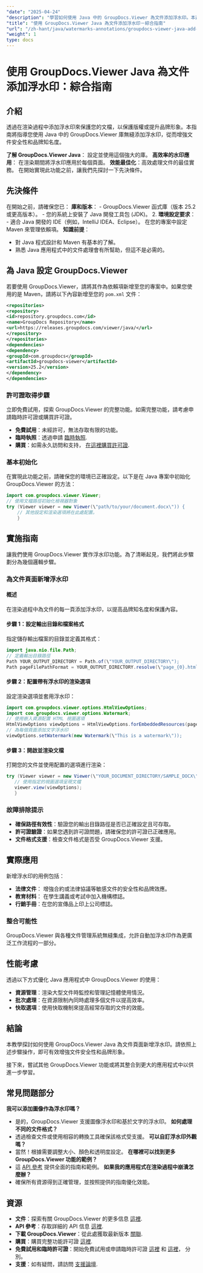 ```yaml
---
"date": "2025-04-24"
"description": "學習如何使用 Java 中的 GroupDocs.Viewer 為文件添加浮水印。本逐步教學將幫助您增強文件安全性和品牌形象。"
"title": "使用 GroupDocs.Viewer Java 為文件添加浮水印－綜合指南"
"url": "/zh-hant/java/watermarks-annotations/groupdocs-viewer-java-add-watermark-documents/"
"weight": 1
type: docs
---
```

# 使用 GroupDocs.Viewer Java 為文件添加浮水印：綜合指南

## 介紹

透過在渲染過程中添加浮水印來保護您的文檔，以保護版權或提升品牌形象。本指南將指導您使用 Java 中的 GroupDocs.Viewer 庫無縫添加浮水印，從而增強文件安全性和品牌知名度。

**了解 GroupDocs.Viewer Java**： 
設定並使用這個強大的庫。
**高效率的水印應用**： 
在渲染期間將浮水印應用於每個頁面。
**效能最佳化**：高效處理文件的最佳實務。
在開始實現此功能之前，讓我們先探討一下先決條件。
## 先決條件
在開始之前，請確保您已：
**庫和版本**：
	- GroupDocs.Viewer 函式庫（版本 25.2 或更高版本）。
	- 您的系統上安裝了 Java 開發工具包 (JDK)。 
2. **環境設定要求**：
	- 適合 Java 開發的 IDE（例如，IntelliJ IDEA、Eclipse）。
	在您的專案中設定 Maven 來管理依賴項。
**知識前提**：
- 對 Java 程式設計和 Maven 有基本的了解。
- 熟悉 Java 應用程式中的文件處理會有所幫助，但這不是必需的。
## 為 Java 設定 GroupDocs.Viewer
若要使用 GroupDocs.Viewer，請將其作為依賴項新增至您的專案中。如果您使用的是 Maven，請將以下內容新增至您的 `pom.xml` 文件：
```xml
<repositories>
<repository>
<id>repository.groupdocs.com</id>
<name>GroupDocs Repository</name>
<url>https://releases.groupdocs.com/viewer/java/</url>
</repository>
</repositories>
<dependencies>
<dependency>
<groupId>com.groupdocs</groupId>
<artifactId>groupdocs-viewer</artifactId>
<version>25.2</version>
</dependency>
</dependencies>
```

### 許可證取得步驟
立即免費試用，探索 GroupDocs.Viewer 的完整功能。如需完整功能，請考慮申請臨時許可證或購買許可證。
- **免費試用**：未經許可，無法存取有限的功能。
- **臨時執照**：透過申請 [臨時執照](https://purchase。groupdocs.com/temporary-license/).
- **購買**：如需永久訪問和支持， [在這裡購買許可證](https://purchase。groupdocs.com/buy).
### 基本初始化
在實現此功能之前，請確保您的環境已正確設定。以下是在 Java 專案中初始化 GroupDocs.Viewer 的方法：
```java
import com.groupdocs.viewer.Viewer;
// 使用文檔路徑初始化檢視器對象
try (Viewer viewer = new Viewer(\"path/to/your/document.docx\")) {
	// 其他設定和渲染選項將在此處配置。
	}
```

## 實施指南
讓我們使用 GroupDocs.Viewer 實作浮水印功能。為了清晰起見，我們將此步驟劃分為幾個邏輯步驟。
### 為文件頁面新增浮水印
#### 概述
在渲染過程中為文件的每一頁添加浮水印，以提高品牌知名度和保護內容。
#### 步驟 1：設定輸出目錄和檔案格式
指定儲存輸出檔案的目錄並定義其格式：
```java
import java.nio.file.Path;
// 定義輸出目錄路徑
Path YOUR_OUTPUT_DIRECTORY = Path.of(\"YOUR_OUTPUT_DIRECTORY\");
Path pageFilePathFormat = YOUR_OUTPUT_DIRECTORY.resolve(\"page_{0}.html\");
```
#### 步驟 2：配置帶有浮水印的渲染選項
設定渲染選項並套用浮水印：
```java
import com.groupdocs.viewer.options.HtmlViewOptions;
import com.groupdocs.viewer.options.Watermark;
// 使用嵌入資源配置 HTML 視圖選項
HtmlViewOptions viewOptions = HtmlViewOptions.forEmbeddedResources(pageFilePathFormat);
// 為每個頁面添加文字浮水印
viewOptions.setWatermark(new Watermark(\"This is a watermark\"));
```

#### 步驟 3：開啟並渲染文檔
打開您的文件並使用配置的選項進行渲染：
```java
try (Viewer viewer = new Viewer(\"YOUR_DOCUMENT_DIRECTORY/SAMPLE_DOCX\")) {
   // 使用指定的視圖選項呈現文檔
   viewer.view(viewOptions);
   }
```

### 故障排除提示
- **確保路徑有效性**：驗證您的輸出目錄路徑是否已正確設定且可存取。
- **許可證驗證**：如果您遇到許可證問題，請確保您的許可證已正確應用。
- **文件格式支援**：檢查文件格式是否受 GroupDocs.Viewer 支援。
## 實際應用
新增浮水印的用例包括：
- **法律文件**： 
增強合約或法律協議等敏感文件的安全性和品牌效應。
- **教育材料**： 
在學生講義或考試中加入機構標誌。
- **行銷手冊**：在您的宣傳品上印上公司標誌。
### 整合可能性
GroupDocs.Viewer 與各種文件管理系統無縫集成，允許自動加浮水印作為更廣泛工作流程的一部分。
## 性能考慮
透過以下方式優化 Java 應用程式中 GroupDocs.Viewer 的使用：
- **資源管理**：渲染大型文件時監控和管理記憶體使用情況。
- **批次處理**：在資源限制內同時處理多個文件以提高效率。
- **快取選項**：使用快取機制來提高經常存取的文件的效能。
## 結論
本教學探討如何使用 GroupDocs.Viewer Java 為文件頁面新增浮水印。請依照上述步驟操作，即可有效增強文件安全性和品牌形象。

接下來，嘗試其他 GroupDocs.Viewer 功能或將其整合到更大的應用程式中以供進一步學習。
## 常見問題部分
**我可以添加圖像作為浮水印嗎？**
- 是的，GroupDocs.Viewer 支援圖像浮水印和基於文字的浮水印。
**如何處理不同的文件格式？**
- 透過檢查文件或使用相容的轉換工具確保該格式受支援。
**可以自訂浮水印外觀嗎？**
- 當然！根據需要調整大小、顏色和透明度設定。
**在哪裡可以找到更多 GroupDocs.Viewer 功能的範例？**
- 這 [API 參考](https://reference.groupdocs.com/viewer/java/) 提供全面的指南和範例。
**如果我的應用程式在渲染過程中崩潰怎麼辦？**
- 確保所有資源得到正確管理，並按照提供的指南優化效能。

## 資源
- **文件**：探索有關 GroupDocs.Viewer 的更多信息 [這裡](https://docs。groupdocs.com/viewer/java/).
- **API 參考**：存取詳細的 API 信息 [這裡](https://reference。groupdocs.com/viewer/java/).
- **下載 GroupDocs.Viewer**：從此處獲取最新版本 [關聯](https://releases。groupdocs.com/viewer/java/).
- **購買**：購買完整功能許可證 [這裡](https://purchase。groupdocs.com/buy).
- **免費試用和臨時許可證**：開始免費試用或申請臨時許可證 [這裡](https://releases.groupdocs.com/viewer/java/) 和 [這裡](https://purchase.groupdocs.com/temporary-license/)， 分別。
- **支援**：如有疑問，請訪問 [支援論壇](https://forum。groupdocs.com/viewer/).